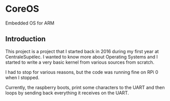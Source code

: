 # CoreOS
Embedded OS for ARM

## Introduction
This project is a project that I started back in 2016 during my first year at CentraleSupélec. I wanted to know more about Operating Systems and I started to write a very basic kernel from various sources from scratch.

I had to stop for various reasons, but the code was running fine on RPi 0 when I stopped.

Currently, the raspberry boots, print some characters to the UART and then loops by sending back everything it receives on the UART.
